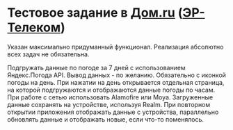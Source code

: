 # Тестовое задание в [Дом.ru](https://dom.ru) ([ЭР-Телеком](https://ertelecom.ru))
Указан максимально придуманный функционал. Реализация абсолютно всех задач не обязательна.

Подгружать данные по погоде за 7 дней с использованием Яндекс.Погода API. Вывод данных - по желанию. Обязательно с иконкой погоды на день. При нажатии на день открывается отдельная страница, на которой подгружаются и отображаются данные погоды по часам. При работе с сетью использовать Alamofire или Moya. Загруженные данные сохранять на устройстве, используя Realm. При повторном открытии приложения отображать данные с устройства, параллельно обновлять данные и отображать новые, если что-то поменялось.